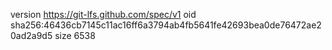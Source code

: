 version https://git-lfs.github.com/spec/v1
oid sha256:46436cb7145c11ac16ff6a3794ab4fb5641fe42693bea0de76472ae20ad2a9d5
size 6538
